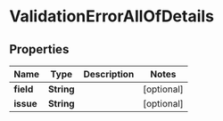 

# ValidationErrorAllOfDetails


## Properties

| Name | Type | Description | Notes |
|------------ | ------------- | ------------- | -------------|
|**field** | **String** |  |  [optional] |
|**issue** | **String** |  |  [optional] |




